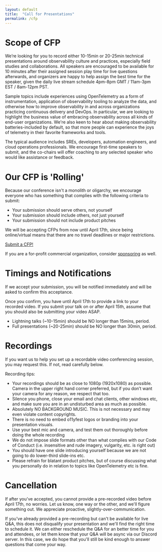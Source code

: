 ```yaml
---
layout: default
title:  "Call for Presentations"
permalink: /cfp
---
```


# Scope of CFP

We’re looking for you to record either 10-15min or 20-25min technical presentations around observability culture and practices, especially field studies and collaborations. All speakers are encouraged to be available for 10 minutes after their assigned session play time for live questions afterwards, and organizers are happy to help assign the best time for the speaker, given the daily live stream schedule 4pm-8pm GMT / 11am-3pm EST / 8am-12pm PST.

Sample topics include experiences using OpenTelemetry as a form of instrumentation, application of observability tooling to analyze the data, and otherwise how to improve observability in and across organizations practicing continuous delivery and DevOps. In particular, we are looking to highlight the business value of embracing observability across all kinds of end-user organizations. We're also keen to hear about making observability batteries-included by default, so that more people can experience the joys of telemetry in their favorite frameworks and tools.

The typical audience includes SREs, developers, automation engineers, and cloud operations professionals. We encourage first-time speakers to submit, and the co-chairs will offer coaching to any selected speaker who would like assistance or feedback.

# Our CFP is 'Rolling'

Because our conference isn't a monolith or oligarchy, we encourage everyone who has something that complies with the following criteria to submit:

- Your submission should serve others, not yourself
- Your submission should include others, not just yourself
- Your submission should not include product pitches

We will be accepting CFPs from now until April 17th, since being online/virtual means that there are no travel deadlines or major restrictions.

<div class="flexbox">
  <a class="flexbox-button" href="https://www.papercall.io/o11yfest-2022">Submit a CFP!</a>
</div>

If you are a for-profit commercial organization, consider [sponsoring](/sponsor) as well.

# Timings and Notifications

If we accept your submission, you will be notified immediately and will be asked to confirm this acceptance.

Once you confirm, you have until April 17th to provide a link to your recorded video. If you submit your talk on or after April 15th, assume that you should also be submitting your video ASAP.

* Lightning talks (~10-15min) should be NO longer than 15mins, period.
* Full presentations (~20-25min) should be NO longer than 30min, period.

# Recordings

If you want us to help you set up a recordable video conferencing session, you may request this. If not, read carefully below.

Recording tips:

* Your recordings should be as close to 1080p (1920x1080) as possible. Camera in the upper right hand corner preferred, but if you don’t want your camera for any reason, we respect that too.
* Silence you phone, close your email and chat clients, other windows etc, and make sure you are in an undisturbed area as much as possible.
* Absolutely NO BACKGROUND MUSIC. This is not necessary and may even violate content copyrights.
* There is no need to embed o11yfest logos or branding into your presentation visuals.
* Use your best mic and camera, and test them out thoroughly before doing the whole recording
* We do not impose slide formats other than what complies with our Code of Conduct (i.e. insensitive and rude imagery, vulgarity, etc. is right out)
* You should have one slide introducing yourself because we are not going to do lower-third slide-ins etc.
* Please refrain for blatant product pitches, but of course discussing what you personally do in relation to topics like OpenTelemetry etc is fine.

# Cancellation

If after you've accepted, you cannot provide a pre-recorded video before April 17th, no worries. Let us know, one way or the other, and we'll figure something out. We appreciate proactive, slightly-over-communication.

If you've already provided a pre-recording but can't be available for live Q&A, this does not disqualify your presentation and we'll find the right time to schedule it. We can either reschedule the Q&A for an better time for you and attendees, or let them know that your Q&A will be async via our Discord server. In this case, we do hope that you'll still be kind enough to answer questions that come your way.
